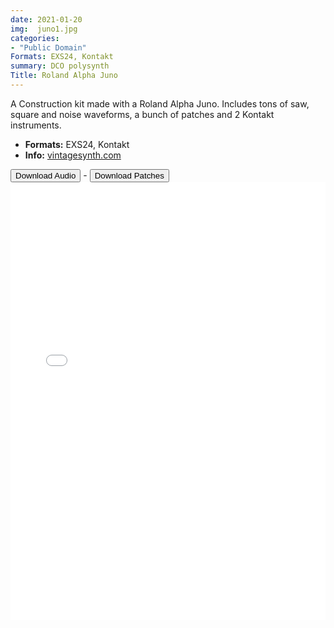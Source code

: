 ```yaml
---
date: 2021-01-20
img:  juno1.jpg
categories: 
- "Public Domain"
Formats: EXS24, Kontakt
summary: DCO polysynth 
Title: Roland Alpha Juno 
---
```



A Construction kit made with a Roland Alpha Juno. Includes tons of saw, square and noise waveforms, a bunch of patches and 2 Kontakt instruments.

-   **Formats:** EXS24, Kontakt
-   **Info:** [vintagesynth.com](http://www.vintagesynth.com/roland/ajuno1.php)

<div class="buttons"> <a href="https://www.dropbox.com/sh/o0ds519ezs079ef/AACkx8F7Gwfy8ZSSkEZMf6p6a?dl=0"> <button>Download Audio</button></a> - <a href="https://github.com/publicsamples/Roland-Alpha-Juno"> <button>Download Patches</button></a></div>








<iframe width="100%" height="700px" src="/Demos/demos/aj.html" scrolling="no" frameborder="0" allow="accelerometer; autoplay; clipboard-write; encrypted-media; gyroscope; picture-in-picture" allowfullscreen></iframe>


 
